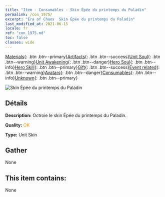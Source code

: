 ```yaml
---
title: "Item - Consumables - Skin Épée du printemps du Paladin"
permalink: /con_1975/
excerpt: "Era of Chaos  Skin Épée du printemps du Paladin"
last_modified_at: 2021-06-15
locale: fr
ref: "con_1975.md"
toc: false
classes: wide
---
```

 [Materials](/ItemsFR/){: .btn .btn--primary}[Artifacts](/ItemsFR/Artifacts/){: .btn .btn--success}[Unit Soul](/ItemsFR/UnitSoul/){: .btn .btn--warning}[Unit Awakening](/ItemsFR/UnitAwakening/){: .btn .btn--danger}[Hero Soul](/ItemsFR/HeroSoul/){: .btn .btn--info}[Hero Skill](/ItemsFR/HeroSkill/){: .btn .btn--primary}[Gift](/ItemsFR/Gift/){: .btn .btn--success}[Event related](/ItemsFR/Events/){: .btn .btn--warning}[Avatars](/ItemsFR/Avatars/){: .btn .btn--danger}[Consumables](/ItemsFR/Consumables/){: .btn .btn--info}[Unknown](/ItemsFR/Unknown/){: .btn .btn--primary}

 ![Skin Épée du printemps du Paladin](/images/u/ti_shengqishiqixi.jpg)

## Détails
 **Description:** Octroie le skin Épée du printemps du Paladin.

 **Quality:** <span style="color: #FF8C00">OK</span>

 **Type:** Unit Skin

## Gather

  None

## This item contains:

  None

